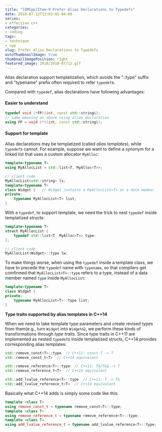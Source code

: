 ```yaml
---
title: "[EMCpp]Item-9 Prefer Alias Declarations to Typedefs"
date: 2018-07-12T13:03:01-04:00
series:
- effective c++
categories:
- coding
tags:
- technique
- cpp
slug: Prefer Alias Declarations to Typedefs
autoThumbnailImage: true
thumbnailImagePosition: right
featured_image: 2018/2018-07/12.gif
---
```


Alias declaration support templatization, which avoids the "::type" suffix and "typename" prefix often required to refer `typedef`s.
<!--more-->

Compared with `typedef`, alias declarations have following advantages:

#### Easier to understand

```cpp
typedef void (*FP)(int, const std::string&);
// same meaning as above using alias declaration
using FP = void (*)(int, const std::string&);
```

#### Support for template

Alias declarations may be templatized (called _alias templates_), while `typedef`s cannot. For example, suppose we want to define a synonym for a linked list that uses a custom allocator `MyAlloc`:

```cpp
template<typename T>
using MyAllocList = std::list<T, MyAlloc<T>>; 

// client code
MyAllocList<std::string> ls;
template<typename T>
class Widget {   // Widget contains a MyAllocList<T> as a data member
private:
    typename MyAllocList<T> list; 
}
```

With a `typedef`, to support template, we need the trick to nest `typedef` inside templatized structs:

```cpp
template<typename T>
struct MyAllocList {
    typedef std::list<T, MyAlloc<T>> type;
};

// client code
MyAllocList<Widget>::type lw;
```

To make things worse, when using the `typedef` inside a template class, we have to precede the `typedef` name with `typename`, so that compilers get comfirmed that `MyAllocList<T>::type` refers to a type, instead of a data member named `type` inside `MyAllocList`:

```cpp
template<typename T>
class Widget {
private:
    typename MyAllocList<T>::type list; 
}
``` 

**Type traits supported by alias templates in C++14**

When we need to take template type parameters and create revised types from them(e.g., turn `Widget` into `Widget&`), we perform these kinds of transformations through _type traits_. Since type traits in C++11 are implemented as nested `typedef`s inside templatized structs, C++14 provides corresponding alias templates:

```cpp
std::remove_const<T>::type  // C++11: const T -> T
std::remove_const_t<T>  // C++14 equivalent

std::remove_reference<T>::type  // C++11: T&/T&& -> T
std::remove_reference_t<T>  // C++14 equivalent

std::add_lvalue_reference<T>::type  // C++11: T -> T&
std::add_lvalue_refernece_t<T>  // C++14 equivalent
```

Basically what C++14 adds is simply some code like this:

```cpp
template <class T>
using remove_const_t = typename remove_const<T>::type;
template <class T>
using remove_reference_t = typename remove_reference<T>::type;
template <class T>
using add_lvalue_reference_t = typename add_lvalue_reference<T>::type;
```

